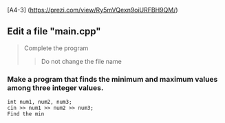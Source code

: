 [A4-3] (https://prezi.com/view/Ry5mVQexn9oiURFBH9QM/)

## Edit a file "main.cpp"

> Complete the program
>
> > Do not change the file name

### Make a program that finds the minimum and maximum values among three integer values.

```
int num1, num2, num3;
cin >> num1 >> num2 >> num3;
Find the min
```
